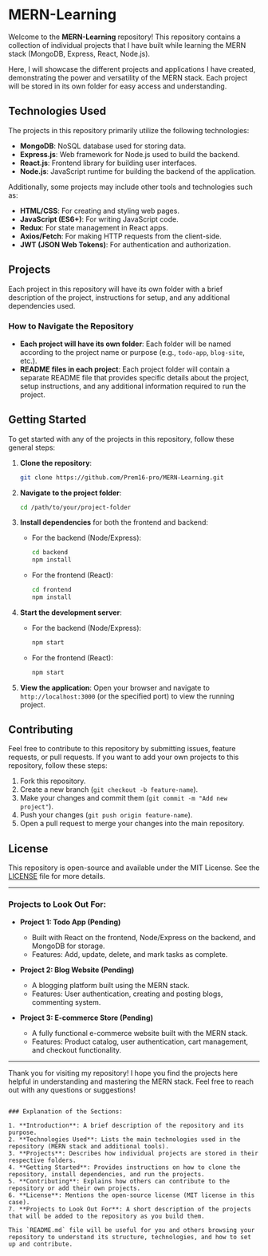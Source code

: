 
# MERN-Learning

Welcome to the **MERN-Learning** repository! This repository contains a collection of individual projects that I have built while learning the MERN stack (MongoDB, Express, React, Node.js).

Here, I will showcase the different projects and applications I have created, demonstrating the power and versatility of the MERN stack. Each project will be stored in its own folder for easy access and understanding.

## Technologies Used

The projects in this repository primarily utilize the following technologies:

- **MongoDB**: NoSQL database used for storing data.
- **Express.js**: Web framework for Node.js used to build the backend.
- **React.js**: Frontend library for building user interfaces.
- **Node.js**: JavaScript runtime for building the backend of the application.

Additionally, some projects may include other tools and technologies such as:

- **HTML/CSS**: For creating and styling web pages.
- **JavaScript (ES6+)**: For writing JavaScript code.
- **Redux**: For state management in React apps.
- **Axios/Fetch**: For making HTTP requests from the client-side.
- **JWT (JSON Web Tokens)**: For authentication and authorization.

## Projects

Each project in this repository will have its own folder with a brief description of the project, instructions for setup, and any additional dependencies used.

### How to Navigate the Repository

- **Each project will have its own folder**: Each folder will be named according to the project name or purpose (e.g., `todo-app`, `blog-site`, etc.).
- **README files in each project**: Each project folder will contain a separate README file that provides specific details about the project, setup instructions, and any additional information required to run the project.

## Getting Started

To get started with any of the projects in this repository, follow these general steps:

1. **Clone the repository**:
   ```bash
   git clone https://github.com/Prem16-pro/MERN-Learning.git
   ```

2. **Navigate to the project folder**:
   ```bash
   cd /path/to/your/project-folder
   ```

3. **Install dependencies** for both the frontend and backend:
   - For the backend (Node/Express):
     ```bash
     cd backend
     npm install
     ```
   - For the frontend (React):
     ```bash
     cd frontend
     npm install
     ```

4. **Start the development server**:
   - For the backend (Node/Express):
     ```bash
     npm start
     ```
   - For the frontend (React):
     ```bash
     npm start
     ```

5. **View the application**: Open your browser and navigate to `http://localhost:3000` (or the specified port) to view the running project.

## Contributing

Feel free to contribute to this repository by submitting issues, feature requests, or pull requests. If you want to add your own projects to this repository, follow these steps:

1. Fork this repository.
2. Create a new branch (`git checkout -b feature-name`).
3. Make your changes and commit them (`git commit -m "Add new project"`).
4. Push your changes (`git push origin feature-name`).
5. Open a pull request to merge your changes into the main repository.

## License

This repository is open-source and available under the MIT License. See the [LICENSE](LICENSE) file for more details.

---

### Projects to Look Out For:

- **Project 1: Todo App (Pending)**
  - Built with React on the frontend, Node/Express on the backend, and MongoDB for storage.
  - Features: Add, update, delete, and mark tasks as complete.

- **Project 2: Blog Website (Pending)**
  - A blogging platform built using the MERN stack.
  - Features: User authentication, creating and posting blogs, commenting system.

- **Project 3: E-commerce Store (Pending)**
  - A fully functional e-commerce website built with the MERN stack.
  - Features: Product catalog, user authentication, cart management, and checkout functionality.

---

Thank you for visiting my repository! I hope you find the projects here helpful in understanding and mastering the MERN stack. Feel free to reach out with any questions or suggestions!
```

### Explanation of the Sections:

1. **Introduction**: A brief description of the repository and its purpose.
2. **Technologies Used**: Lists the main technologies used in the repository (MERN stack and additional tools).
3. **Projects**: Describes how individual projects are stored in their respective folders.
4. **Getting Started**: Provides instructions on how to clone the repository, install dependencies, and run the projects.
5. **Contributing**: Explains how others can contribute to the repository or add their own projects.
6. **License**: Mentions the open-source license (MIT license in this case).
7. **Projects to Look Out For**: A short description of the projects that will be added to the repository as you build them.

This `README.md` file will be useful for you and others browsing your repository to understand its structure, technologies, and how to set up and contribute.
